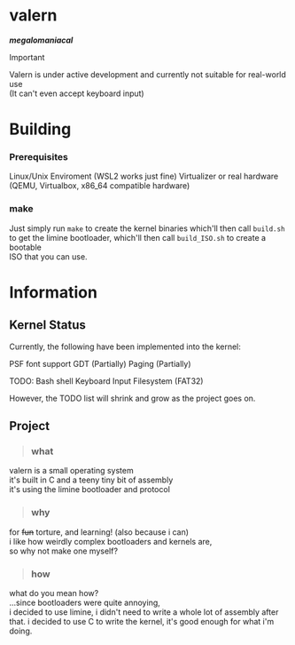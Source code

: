 # valern
***megalomaniacal***  

> [!IMPORTANT]
> Valern is under active development and currently not suitable for real-world use  
> (It can't even accept keyboard input)

# Building

### Prerequisites
Linux/Unix Enviroment (WSL2 works just fine)
Virtualizer or real hardware (QEMU, Virtualbox, x86_64 compatible hardware)

### make
Just simply run `make` to create the kernel binaries which'll then call `build.sh`  
to get the limine bootloader, which'll then call `build_ISO.sh` to create a bootable  
ISO that you can use.  

# Information

## Kernel Status
Currently, the following have been implemented into the kernel:

PSF font support
GDT (Partially)
Paging (Partially)

TODO:
Bash shell
Keyboard Input 
Filesystem (FAT32)

However, the TODO list will shrink and grow as the project goes on.

## Project
> ### what
valern is a small operating system   
it's built in C and a teeny tiny bit of assembly  
it's using the limine bootloader and protocol  

> ### why
for ~~fun~~ torture, and learning! (also because i can)    
i like how weirdly complex bootloaders and kernels are,  
so why not make one myself?  

> ### how
what do you mean how?  
...since bootloaders were quite annoying,  
i decided to use limine, i didn't need to write a whole lot of assembly after that.
i decided to use C to write the kernel, it's good enough for what i'm doing.
